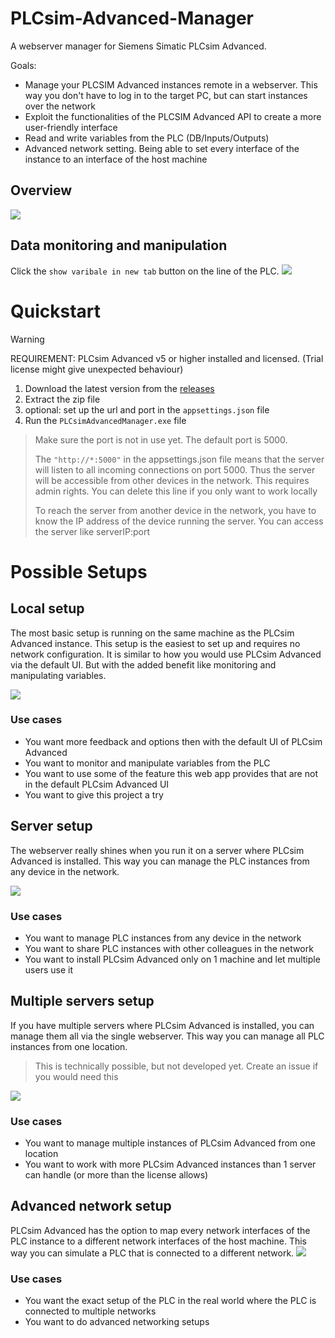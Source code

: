 # PLCsim-Advanced-Manager

A webserver manager for Siemens Simatic PLCsim Advanced.


Goals:

- Manage your PLCSIM Advanced instances remote in a webserver. This way you don't have to log in to the target PC, but can start
  instances over the network
- Exploit the functionalities of the PLCSIM Advanced API to create a more user-friendly interface
- Read and write variables from the PLC (DB/Inputs/Outputs)
- Advanced network setting. Being able to set every interface of the instance to an interface of the host machine

## Overview
![](docs/img/Overview.png)

## Data monitoring and manipulation
Click the `show varibale in new tab` button on the line of the PLC.
![](docs/img/dataView.png)
# Quickstart

> [!WARNING]
> REQUIREMENT: PLCsim Advanced v5 or higher installed and licensed. (Trial license might give unexpected behaviour)

1. Download the latest version from the [releases](https://github.com/jasperdekeuk/PLCsim-Advanced-Manager/releases)
2. Extract the zip file
3. optional: set up the url and port in the `appsettings.json` file
4. Run the `PLCsimAdvancedManager.exe` file

> Make sure the port is not in use yet. The default port is 5000.
> 
> The `"http://*:5000"` in the appsettings.json file means that the server will listen to all incoming connections on port 5000. 
> Thus the server will be accessible from other devices in the network. This requires admin rights. You can delete this line if you only want to work locally
> 
> To reach the server from another device in the network, you have to know the IP address of the device running the server.
> You can access the server like serverIP:port

# Possible Setups

## Local setup
The most basic setup is running on the same machine as the PLCsim Advanced instance. This setup is the easiest to set up and requires no network configuration.
It is similar to how you would use PLCsim Advanced via the default UI. But with the added benefit like monitoring and manipulating variables.

![](docs/img/setup_localhost.png)

### Use cases
- You want more feedback and options then with the default UI of PLCsim Advanced
- You want to monitor and manipulate variables from the PLC
- You want to use some of the feature this web app provides that are not in the default PLCsim Advanced UI
- You want to give this project a try

## Server setup
The webserver really shines when you run it on a server where PLCsim Advanced is installed. This way you can manage the PLC instances from any device in the network.

![](docs/img/setup_server.png)

### Use cases
- You want to manage PLC instances from any device in the network
- You want to share PLC instances with other colleagues in the network
- You want to install PLCsim Advanced only on 1 machine and let multiple users use it


## Multiple servers setup
If you have multiple servers where PLCsim Advanced is installed, you can manage them all via the single webserver. This way you can manage all PLC instances from one location.
> This is technically possible, but not developed yet. Create an issue if you would need this

![](docs/img/setup_multiple_server.png)

### Use cases
- You want to manage multiple instances of PLCsim Advanced from one location
- You want to work with more PLCsim Advanced instances than 1 server can handle (or more than the license allows) 

## Advanced network setup
PLCsim Advanced has the option to map every network interfaces of the PLC instance to a different network interfaces of the host machine. 
This way you can simulate a PLC that is connected to a different network.
![](docs/img/setup_advanced_networking.png)

### Use cases
- You want the exact setup of the PLC in the real world where the PLC is connected to multiple networks
- You want to do advanced networking setups